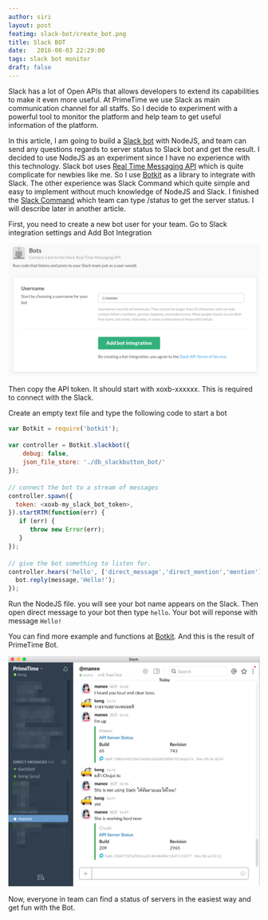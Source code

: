 ```yaml
---
author: siri
layout: post
featimg: slack-bot/create_bot.png
title: Slack BOT
date:   2016-08-03 22:29:00
tags: slack bot monitor
draft: false
---
```


Slack has a lot of Open APIs that allows developers to extend its capabilities to make it even more useful. At PrimeTime we use Slack as main communication channel for all staffs. So I decide to experiment with a powerful tool to monitor the platform and help team to get useful information of the platform.


In this article, I am going to build a [Slack bot](https://api.slack.com/bot-users) with NodeJS, and team can send any questions regards to server status to Slack bot and get the result. I decided to use NodeJS as an experiment since I have no experience with this technology. Slack bot uses [Real Time Messaging API](https://api.slack.com/rtm) which is quite complicate for newbies like me. So I use [Botkit](https://github.com/howdyai/botkit) as a library to integrate with Slack. The other experience was Slack Command which quite simple and easy to implement without much knowledge of NodeJS and Slack. I finished the [Slack Command](https://api.slack.com/slash-commands) which team can type /status to get the server status. I will describe later in another article.


First, you need to create a new bot user for your team. Go to Slack integration settings and Add Bot Integration


![Create Bot](/img/slack-bot/create_bot.png)


Then copy the API token. It should start with xoxb-xxxxxx. This is required to connect with the Slack.


Create an empty text file and type the following code to start a bot


```javascript
var Botkit = require('botkit');

var controller = Botkit.slackbot({
    debug: false,
    json_file_store: './db_slackbutton_bot/'
});

// connect the bot to a stream of messages
controller.spawn({
  token: <xoxb-my_slack_bot_token>,
}).startRTM(function(err) {
   if (err) {
      throw new Error(err);
   }
});

// give the bot something to listen for.
controller.hears('hello', ['direct_message','direct_mention','mention'],function(bot,message) {
  bot.reply(message,'Hello!');
});
```


Run the NodeJS file. you will see your bot name appears on the Slack. Then open direct message to your bot then type `hello`. Your bot will reponse with message `Hello!`


You can find more example and functions at [Botkit](https://github.com/howdyai/botkit). 
And this is the result of PrimeTime Bot. 


![PrimeTime Bot](/img/slack-bot/manee_bot.png)


Now, everyone in team can find a status of servers in the easiest way and get fun with the Bot.
